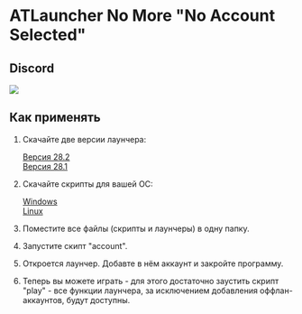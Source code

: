 # ATLauncher No More "No Account Selected"

## Discord

[![](https://camo.githubusercontent.com/39a8097dbf6bd69dcd5d4bad1858e61d5846528d53e4d26a9934721fd33fb3f7/68747470733a2f2f646362616467652e76657263656c2e6170702f6170692f7365727665722f7a6b7370664677714467)](https://discord.gg/WNEDhYXBKr)

## Как применять

1. Cкачайте две версии лаунчера:

    [Версия 28.2](https://github.com/Domaman202/ATLauncher-Crack/releases/download/v3.4.28.7/ATLauncher-3.4.28.2.jar)  
    [Версия 28.1](https://github.com/Domaman202/ATLauncher-Crack/releases/download/v3.4.28.7/ATLauncher-3.4.28.1.jar)
   
3. Скачайте скрипты для вашей ОС:
   
    [Windows](https://github.com/Domaman202/ATLauncher-Crack/tree/master/scripts/windows)  
    [Linux](https://github.com/Domaman202/ATLauncher-Crack/tree/master/scripts/Linux)

5. Поместите все файлы (скрипты и лаунчеры) в одну папку.
6. Запустите скипт "account".
7. Откроется лаунчер. Добавте в нём аккаунт и закройте программу.
8. Теперь вы можете играть - для этого достаточно заустить скрипт "play" - все функции лаунчера, за исключением добавления оффлан-аккаунтов, будут доступны.
